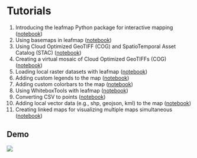 # Tutorials

1. Introducing the leafmap Python package for interactive mapping ([notebook](https://leafmap.gishub.org/notebooks/01_leafmap_intro))
2. Using basemaps in leafmap ([notebook](https://leafmap.gishub.org/notebooks/02_using_basemaps))
3. Using Cloud Optimized GeoTIFF (COG) and SpatioTemporal Asset Catalog (STAC) ([notebook](https://leafmap.gishub.org/notebooks/03_cog_stac))
4. Creating a virtual mosaic of Cloud Optimized GeoTIFFs (COG) ([notebook](https://leafmap.gishub.org/notebooks/04_cog_mosaic))
5. Loading local raster datasets with leafmap ([notebook](https://leafmap.gishub.org/notebooks/05_load_raster))
6. Adding custom legends to the map ([notebook](https://leafmap.gishub.org/notebooks/06_legend))
7. Adding custom colorbars to the map ([notebook](https://leafmap.gishub.org/notebooks/07_colorbar))
8. Using WhiteboxTools with leafmap ([notebook](https://leafmap.gishub.org/notebooks/08_whitebox))
9. Converting CSV to points ([notebook](https://leafmap.gishub.org/notebooks/09_csv_to_points))
10. Adding local vector data (e.g., shp, geojson, kml) to the map ([notebook](https://leafmap.gishub.org/notebooks/10_add_vector))
11. Creating linked maps for visualizing multiple maps simultaneous ([notebook](https://leafmap.gishub.org/notebooks/11_linked_maps))

## Demo

![](https://wetlands.io/file/images/leafmap_demo.gif)
